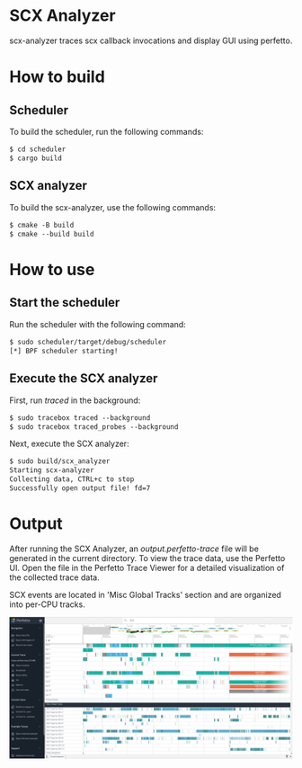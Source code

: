 # SCX Analyzer

scx-analyzer traces scx callback invocations and display GUI using perfetto.

# How to build

## Scheduler

To build the scheduler, run the following commands:

```console
$ cd scheduler
$ cargo build
```

## SCX analyzer

To build the scx-analyzer, use the following commands:

```console
$ cmake -B build
$ cmake --build build
```

# How to use

## Start the scheduler

Run the scheduler with the following command:

```console
$ sudo scheduler/target/debug/scheduler
[*] BPF scheduler starting!

```

## Execute the SCX analyzer

First, run *traced* in the background:

```console
$ sudo tracebox traced --background
$ sudo tracebox traced_probes --background
```

Next, execute the SCX analyzer:

```console
$ sudo build/scx_analyzer 
Starting scx-analyzer
Collecting data, CTRL+c to stop
Successfully open output file! fd=7
```

# Output

After running the SCX Analyzer, an *output.perfetto-trace* file will be generated in the current directory.
To view the trace data, use the Perfetto UI. Open the file in the Perfetto Trace Viewer for a detailed visualization of the collected trace data.

SCX events are located in 'Misc Global Tracks' section and are organized into per-CPU tracks.

![](img/perfetto-gui.png)
